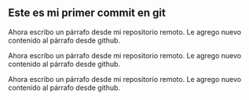 ## Este es mi primer commit en git

Ahora escribo un párrafo desde mi repositorio remoto.
Le agrego nuevo contenido al párrafo desde github.

Ahora escribo un párrafo desde mi repositorio remoto.
Le agrego nuevo contenido al párrafo desde github.

Ahora escribo un párrafo desde mi repositorio remoto.
Le agrego nuevo contenido al párrafo desde github.


